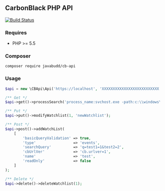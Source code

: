 ## CarbonBlack PHP API
[![Build Status](https://travis-ci.org/javabudd/CbApi.svg?branch=master)](https://travis-ci.org/javabudd/CbApi)

### Requires
* PHP >= 5.5

### Composer
```
composer require javabudd/cb-api
```

### Usage
```php
$api = new \CBApi\Api('https://localhost', 'XXXXXXXXXXXXXXXXXXXXXXXXXX');

/** Get */
$api->get()->processSearch('process_name:svchost.exe -path:c:\\windows\\');

/** Put */
$api->put()->modifyWatchlist(1, 'newWatchlist');

/** Post */
$api->post()->addWatchList(
    [
        'basicQueryValidation' => true,
        'type'                 => 'events',
        'searchQuery'          => 'q=test1=1&test2=2',
        'cbUrlVer'             => 'cb.urlver=1',
        'name'                 => 'test',
        'readOnly'             => false
    ]
);

/** Delete */
$api->delete()->deleteWatchlist(1);
```
